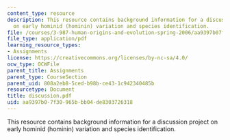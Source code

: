 ```yaml
---
content_type: resource
description: This resource contains background information for a discussion project
  on early hominid (hominin) variation and species identification.
file: /courses/3-987-human-origins-and-evolution-spring-2006/aa9397b07f30965bbb04de8303726318_discussion.pdf
file_type: application/pdf
learning_resource_types:
- Assignments
license: https://creativecommons.org/licenses/by-nc-sa/4.0/
ocw_type: OCWFile
parent_title: Assignments
parent_type: CourseSection
parent_uid: 808a2eb8-5ced-b98b-ce43-1c942340485b
resourcetype: Document
title: discussion.pdf
uid: aa9397b0-7f30-965b-bb04-de8303726318
---
```

This resource contains background information for a discussion project on early hominid (hominin) variation and species identification.